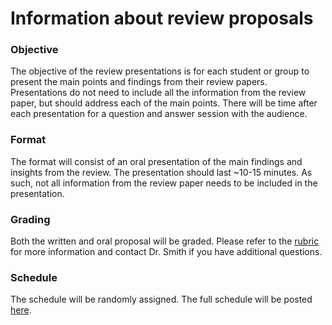# Information about review proposals

### Objective
The objective of the review presentations is for each student or group to present
the main points and findings from their review papers. Presentations do not need to include
all the information from the review paper, but should address each of the main points.
There will be time after each presentation for a question and answer session with the audience.

### Format
The format will consist of an oral presentation of the main findings and insights from the review.
The presentation should last ~10-15 minutes. As such, not all information from the review paper
needs to be included in the presentation.

### Grading
Both the written and oral proposal will be graded. Please refer to the 
[rubric](../Rubrics/review_rubric.md) for more information and contact Dr. Smith
if you have additional questions.

### Schedule
The schedule will be randomly assigned. The full schedule will be posted [here](review_presentation_schedule.md).

